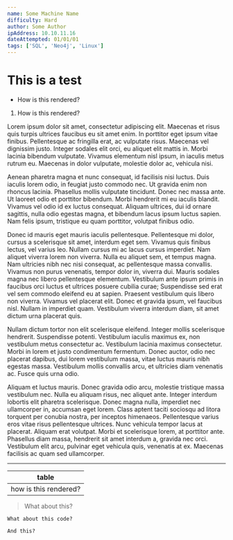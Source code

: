 ```yaml
---
name: Some Machine Name
difficulty: Hard
author: Some Author
ipAddress: 10.10.11.16
dateAttempted: 01/01/01
tags: ['SQL', 'Neo4j', 'Linux']
---
```


# This is a test

- How is this rendered?
1. How is this rendered?



Lorem ipsum dolor sit amet, consectetur adipiscing elit. Maecenas et risus quis turpis ultrices faucibus eu sit amet enim. In porttitor eget ipsum vitae finibus. Pellentesque ac fringilla erat, ac vulputate risus. Maecenas vel dignissim justo. Integer sodales elit orci, eu aliquet elit mattis in. Morbi lacinia bibendum vulputate. Vivamus elementum nisl ipsum, in iaculis metus rutrum eu. Maecenas in dolor vulputate, molestie dolor ac, vehicula nisi.

Aenean pharetra magna et nunc consequat, id facilisis nisi luctus. Duis iaculis lorem odio, in feugiat justo commodo nec. Ut gravida enim non rhoncus lacinia. Phasellus mollis vulputate tincidunt. Donec nec massa ante. Ut laoreet odio et porttitor bibendum. Morbi hendrerit mi eu iaculis blandit. Vivamus vel odio id ex luctus consequat. Aliquam ultrices, dui id ornare sagittis, nulla odio egestas magna, et bibendum lacus ipsum luctus sapien. Nam felis ipsum, tristique eu quam porttitor, volutpat finibus odio.

Donec id mauris eget mauris iaculis pellentesque. Pellentesque mi dolor, cursus a scelerisque sit amet, interdum eget sem. Vivamus quis finibus lectus, vel varius leo. Nullam cursus mi ac lacus cursus imperdiet. Nam aliquet viverra lorem non viverra. Nulla eu aliquet sem, et tempus magna. Nam ultricies nibh nec nisi consequat, ac pellentesque massa convallis. Vivamus non purus venenatis, tempor dolor in, viverra dui. Mauris sodales magna nec libero pellentesque elementum. Vestibulum ante ipsum primis in faucibus orci luctus et ultrices posuere cubilia curae; Suspendisse sed erat vel sem commodo eleifend eu at sapien. Praesent vestibulum quis libero non viverra. Vivamus vel placerat elit. Donec et gravida ipsum, vel faucibus nisl. Nullam in imperdiet quam. Vestibulum viverra interdum diam, sit amet dictum urna placerat quis.

Nullam dictum tortor non elit scelerisque eleifend. Integer mollis scelerisque hendrerit. Suspendisse potenti. Vestibulum iaculis maximus ex, non vestibulum metus consectetur ac. Vestibulum lacinia maximus consectetur. Morbi in lorem et justo condimentum fermentum. Donec auctor, odio nec placerat dapibus, dui lorem vestibulum massa, vitae luctus mauris nibh egestas massa. Vestibulum mollis convallis arcu, et ultricies diam venenatis ac. Fusce quis urna odio.

Aliquam et luctus mauris. Donec gravida odio arcu, molestie tristique massa vestibulum nec. Nulla eu aliquam risus, nec aliquet ante. Integer interdum lobortis elit pharetra scelerisque. Donec magna nulla, imperdiet nec ullamcorper in, accumsan eget lorem. Class aptent taciti sociosqu ad litora torquent per conubia nostra, per inceptos himenaeos. Pellentesque varius eros vitae risus pellentesque ultrices. Nunc vehicula tempor lacus at placerat. Aliquam erat volutpat. Morbi et scelerisque lorem, at porttitor ante. Phasellus diam massa, hendrerit sit amet interdum a, gravida nec orci. Vestibulum elit arcu, pulvinar eget vehicula quis, venenatis at ex. Maecenas facilisis ac quam sed ullamcorper. 

---

|table|
|-----|
|how is this rendered?|

> What about this?

```
What about this code?
```

`And this?`
